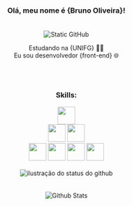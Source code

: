 <div align='center'>
 
 ### Olá, meu nome é {Bruno Oliveira}!<br><br>
 <img src="https://img.shields.io/static/v1?label=Overview&message=BRUNO&color=f8efd4&style=for-the-badge&logo=GitHub" alt="Static GitHub">
 <p>Estudando na {UNIFG} 👨‍🎓<br/> Eu sou desenvolvedor {front-end} 🌐</p>
 
</div><br><br>

<div align='center'>

### Skills:

<div>
 <img width='40' src="https://raw.githubusercontent.com/marwin1991/profile-technology-icons/refs/heads/main/icons/git.png"><br> <img width='40' src="https://raw.githubusercontent.com/marwin1991/profile-technology-icons/refs/heads/main/icons/html.png"> <img width='40' src="https://raw.githubusercontent.com/marwin1991/profile-technology-icons/refs/heads/main/icons/css.png"><br> <img width='40' src="https://raw.githubusercontent.com/marwin1991/profile-technology-icons/refs/heads/main/icons/sass.png"> <img width='40' src="https://raw.githubusercontent.com/marwin1991/profile-technology-icons/refs/heads/main/icons/tailwind_css.png"> <img width='40' src="https://raw.githubusercontent.com/marwin1991/profile-technology-icons/refs/heads/main/icons/javascript.png"> <img width='40' src="https://raw.githubusercontent.com/marwin1991/profile-technology-icons/refs/heads/main/icons/figma.png">
</div>
 
</div><br>

<div align='center'>
  <img align='center' src="https://github-readme-stats.vercel.app/api?username=1Kronovi1&show_icons=true&title_color=783c00&text_color=af552e&icon_color=783c00&bg_color=f8efd4&cache_seconds=2300" alt="ilustração do status do github"><br><br><br>
  
 <img align="center" src="https://github-readme-stats.vercel.app/api/top-langs/?username=1Kronovi1&title_color=783c00&text_color=af552e&icon_color=783c00&bg_color=f8efd4&hide_border=false&include_all_commits=true&count_private=true&layout=compact" alt="Github Stats"/>
</div>

